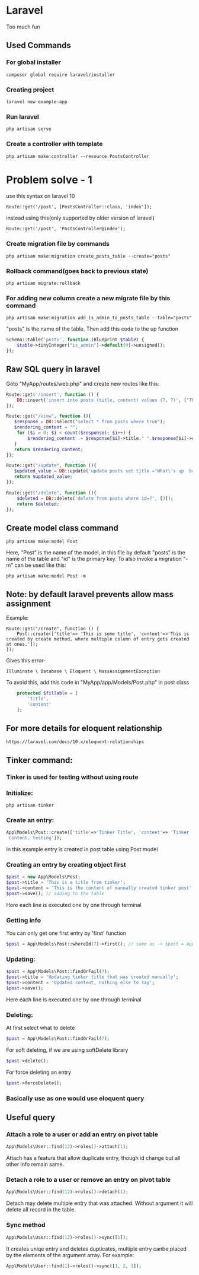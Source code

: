 # Laravel
Too much fun
## Used Commands
### For global installer
```
composer global require laravel/installer
```
### Creating project
```
laravel new example-app
```
### Run laravel
```
php artisan serve
```
### Create a controller with template
```
php artisan make:controller --resource PostsController
```
# Problem solve - 1
use this syntax on laravel 10
```
Route::get('/post', [PostsController::class, 'index']);
```
instead using this(only supported by older version of laravel)
```
Route::get('/post', 'PostsController@index');
```

### Create migration file by commands
```
php artisan make:migration create_posts_table --create="posts"
```

### Rollback command(goes back to previous state)
```
php artisan migrate:rollback
```

### For adding new column create a new migrate file by this command
```
php artisan make:migration add_is_admin_to_posts_table --table="posts"
```
"posts" is the name of the table, Then add this code to the up function
```php
Schema::table('posts', function (Blueprint $table) {
    $table->tinyInteger("is_admin")->default(0)->unsigned();
});
```

## Raw SQL query in laravel
Goto "MyApp/routes/web.php" and create new routes like this:
```php
Route::get('/insert', function () {
    DB::insert('insert into posts (title, content) values (?, ?)', ["This is manual query", "I am awesome"]);
});
```
```php
Route::get("/view", function (){
   $response = DB::select("select * from posts where true");
   $rendering_content = "";
    for ($i = 0; $i < count($response); $i++) {
        $rendering_content .= $response[$i]->title." ".$response[$i]->content." ".$i.", ";
   }
   return $rendering_content;
});
```

```php
Route::get("/update", function (){
   $updated_value = DB::update('update posts set title ="What\'s up  bro updated" where id=?', [3]);
   return $updated_value;
});
```

```php
Route::get("/delete", function (){
    $deleted = DB::delete('delete from posts where id=?', [3]);
    return $deleted;
});
```

## Create model class command
```
php artisan make:model Post
```
Here, "Post" is the name of the model, in this file by default "posts" is the name of the table and "id" is the primary key. To also invoke a migration "-m" can be used like this:
```
php artisan make:model Post -m
```

## Note: by default laravel prevents allow mass assignment
Example:
```
Route::get("/create", function () {
    Post::create(['title'=> 'This is some title', 'content'=>'This is created by create method, where multiple column of entry gets created at ones.']);
});
```
Gives this error-
```
Illuminate \ Database \ Eloquent \ MassAssignmentException
```
To avoid this, add this code in "MyApp/app/Models/Post.php" in post class
```php
    protected $fillable = [
        'title',
        'content'
    ];
```
## For more details for eloquent relationship
```
https://laravel.com/docs/10.x/eloquent-relationships
```

## Tinker command:
### Tinker is used for testing without using route
### Initialize:
```
php artisan tinker
```
### Create an entry:
```php
App\Models\Post::create(['title'=>'Tinker Title', 'content'=> 'Tinker
 Content, testing']);
```
In this example entry is created in post table using Post model

### Creating an entry by creating object first
```php
$post = new App\Models\Post;
$post->title = 'This is a title from tinker';
$post->content = 'This is the content of manually created tinker post';
$post->save(); // adding to the table
```
Here each line is executed one by one through terminal
### Getting info
You can only get one first entry by 'first' function
```php
$post = App\Models\Post::whereId(7)->first(); // same as -> $post = App\Models\Post::where('id', 7)->first();
```
### Updating:
```php
$post = App\Models\Post::findOrFail(7);
$post->title = 'Updating tinker title that was created manually';
$post->content = 'Updated content, nothing else to say';
$post->save();
```
Here each line is executed one by one through terminal
### Deleting:
At first select what to delete
```php
$post = App\Models\Post::findOrFail(7);
```
For soft deleting, if we are using softDelete library
```php
$post->delete();
```
For force deleting an entry
```php
$post->forceDelete();
```
### Basically use as one would use eloquent query 

## Useful query
### Attach a role to a user or add an entry on pivot table
```php
App\Models\User::find(12)->roles()->attach(1);
```
Attach has a feature that allow duplicate entry, though id change but all other info remain same.
### Detach a role to a user or remove an entry on pivot table
```php
App\Models\User::find(12)->roles()->detach(1);
```
 Detach may delete multiple entry that was attached. Without argument it will delete all record in the table. 
 ### Sync method
 ```php
 App\Models\User::find(12)->roles()->sync([1]);
 ```
 It creates uniqe entry and deletes dupticates, multiple entry canbe placed by the elements of the argument array. For example:
 ```php
 App\Models\User::find(1)->roles()->sync([1, 2, 3]);
 ```